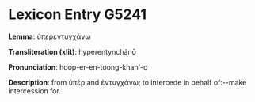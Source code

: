 # Lexicon Entry G5241

**Lemma**: ὑπερεντυγχάνω

**Transliteration (xlit)**: hyperentynchánō

**Pronunciation**: hoop-er-en-toong-khan'-o

**Description**:
from ὑπέρ and ἐντυγχάνω; to intercede in behalf of:--make intercession for.
